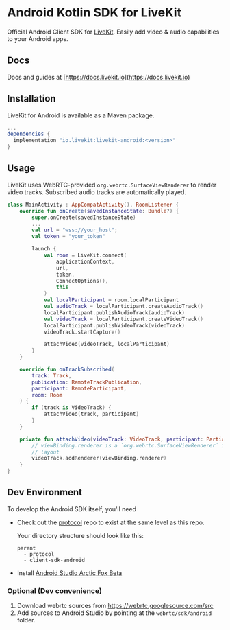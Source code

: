 # Android Kotlin SDK for LiveKit

Official Android Client SDK for [LiveKit](https://github.com/livekit/livekit-server). Easily add video & audio capabilities to your Android apps.

## Docs

Docs and guides at [https://docs.livekit.io](https://docs.livekit.io)

## Installation

LiveKit for Android is available as a Maven package.

```groovy title="build.gradle"
...
dependencies {
  implementation "io.livekit:livekit-android:<version>"
}
```

## Usage

LiveKit uses WebRTC-provided `org.webrtc.SurfaceViewRenderer` to render video tracks. Subscribed audio tracks are automatically played.

```kt
class MainActivity : AppCompatActivity(), RoomListener {
    override fun onCreate(savedInstanceState: Bundle?) {
        super.onCreate(savedInstanceState)
        ...
        val url = "wss://your_host";
        val token = "your_token"

        launch {
            val room = LiveKit.connect(
                applicationContext,
                url,
                token,
                ConnectOptions(),
                this
            )
            val localParticipant = room.localParticipant
            val audioTrack = localParticipant.createAudioTrack()
            localParticipant.publishAudioTrack(audioTrack)
            val videoTrack = localParticipant.createVideoTrack()
            localParticipant.publishVideoTrack(videoTrack)
            videoTrack.startCapture()

            attachVideo(videoTrack, localParticipant)
        }
    }

    override fun onTrackSubscribed(
        track: Track,
        publication: RemoteTrackPublication,
        participant: RemoteParticipant,
        room: Room
    ) {
        if (track is VideoTrack) {
            attachVideo(track, participant)
        }
    }

    private fun attachVideo(videoTrack: VideoTrack, participant: Participant) {
        // viewBinding.renderer is a `org.webrtc.SurfaceViewRenderer` in your
        // layout
        videoTrack.addRenderer(viewBinding.renderer)
    }
}
```

## Dev Environment

To develop the Android SDK itself, you'll need

- Check out the [protocol](https://github.com/livekit/protocol) repo to exist at the same level as this repo.

  Your directory structure should look like this:
  ```
  parent
    - protocol
    - client-sdk-android
  ```

- Install [Android Studio Arctic Fox Beta](https://developer.android.com/studio/preview)

### Optional (Dev convenience)

1. Download webrtc sources from https://webrtc.googlesource.com/src
2. Add sources to Android Studio by pointing at the `webrtc/sdk/android` folder.
